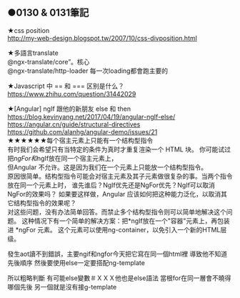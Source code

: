 ## ●0130 & 0131筆記<br />

★css position<br />
http://my-web-design.blogspot.tw/2007/10/css-divposition.html<br />

★多語言translate<br />
@ngx-translate/core”。核心<br />
@ngx-translate/http-loader 每一次loading都會跑主要的<br />

★Javascript 中 == 和 === 区别是什么？<br />
https://www.zhihu.com/question/31442029<br />

★[Angular] ngIf 跟他的新朋友 else 和 then<br />
https://blog.kevinyang.net/2017/04/19/angular-ngIf-else/<br />
https://angular.cn/guide/structural-directives<br />
https://github.com/alanhg/angular-demo/issues/21<br />
★★★★★★每个宿主元素上只能有一个结构型指令<br />
有时我们会希望只有当特定的条件为真时才重复渲染一个 HTML 块。 你可能试过把*ngFor和*ngIf放在同一个宿主元素上，<br />
但Angular 不允许。这是因为我们在一个元素上只能放一个结构型指令。<br />
原因很简单。结构型指令可能会对宿主元素及其子元素做很复杂的事。当两个指令放在同一个元素上时，
谁先谁后？NgIf优先还是NgFor优先？NgIf可以取消NgFor的效果吗？ 如果要这样做，Angular 应该如何把这种能力泛化，以取消其它结构型指令的效果呢？<br />
对这些问题，没有办法简单回答。而禁止多个结构型指令则可以简单地解决这个问题。 
这种情况下有一个简单的解决方案：把*ngIf放在一个"容器"元素上，再包装进 *ngFor 元素。 这个元素可以使用ng-container，以免引入一个新的HTML层级。<br />

發生aot讀不到錯誤，主要ngif和ngfor今天把它寫在同一個html裡 導致他不知道先後順序 然後要使用else一定要搭配ng-template<br />

所以粗略判斷 有可能else變數＃ＸＸＸ他也是else語法 當根for在同一層會不曉得哪個先後 另一個就是沒有接g-template<br />
